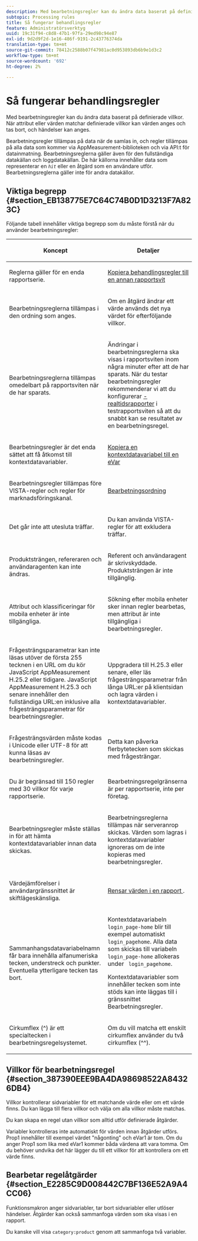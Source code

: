 ```yaml
---
description: Med bearbetningsregler kan du ändra data baserat på definierade villkor. När attribut eller värden matchar definierade villkor kan värden anges och tas bort, och händelser kan anges.
subtopic: Processing rules
title: Så fungerar behandlingsregler
feature: Administratörsverktyg
uuid: 19c31f94-c8d8-47b1-97fa-29ed98c94e87
exl-id: 9d2d9f2d-1e16-486f-9191-2c43776374da
translation-type: tm+mt
source-git-commit: 78412c2588b07f47981ac0d953893db6b9e1d3c2
workflow-type: tm+mt
source-wordcount: '692'
ht-degree: 2%

---
```


# Så fungerar behandlingsregler

Med bearbetningsregler kan du ändra data baserat på definierade villkor. När attribut eller värden matchar definierade villkor kan värden anges och tas bort, och händelser kan anges.

Bearbetningsregler tillämpas på data när de samlas in, och regler tillämpas på alla data som kommer via AppMeasurement-biblioteken och via API:t för datainmatning. Bearbetningsreglerna gäller även för den fullständiga datakällan och loggdatakällan. De här källorna innehåller data som representerar en *`hit`* eller en åtgärd som en användare utför. Bearbetningsreglerna gäller inte för andra datakällor.

## Viktiga begrepp {#section_EB138775E7C64C74B0D1D3213F7A823C}

Följande tabell innehåller viktiga begrepp som du måste förstå när du använder bearbetningsregler:

<table id="table_287C606AE26E47AA8F737411990ACEB2"> 
 <thead> 
  <tr> 
   <th colname="col1" class="entry"> <p>Koncept </p> </th> 
   <th colname="col2" class="entry"> <p>Detaljer </p> </th> 
  </tr> 
 </thead>
 <tbody> 
  <tr> 
   <td colname="col1"> <p>Reglerna gäller för en enda rapportserie. </p> </td> 
   <td colname="col2"> <p> <a href="/help/admin/admin/c-processing-rules/c-processing-rules-configuration/t-processing-rules-copy-to-rs.md"> Kopiera behandlingsregler till en annan rapportsvit </a> </p> </td> 
  </tr> 
  <tr> 
   <td colname="col1"> <p>Bearbetningsreglerna tillämpas i den ordning som anges. </p> </td> 
   <td colname="col2"> <p>Om en åtgärd ändrar ett värde används det nya värdet för efterföljande villkor. </p> </td> 
  </tr> 
  <tr> 
   <td colname="col1"> <p>Bearbetningsreglerna tillämpas omedelbart på rapportsviten när de har sparats. </p> </td> 
   <td colname="col2"> <p>Ändringar i bearbetningsreglerna ska visas i rapportsviten inom några minuter efter att de har sparats. När du testar bearbetningsregler rekommenderar vi att du konfigurerar <a href="/help/admin/admin/realtime/t-realtime-admin.md">-realtidsrapporter</a> i testrapportsviten så att du snabbt kan se resultatet av en bearbetningsregel. </p> </td> 
  </tr> 
  <tr> 
   <td colname="col1"> <p>Bearbetningsregler är det enda sättet att få åtkomst till kontextdatavariabler. </p> </td> 
   <td colname="col2"> <p> <a href="/help/admin/admin/c-processing-rules/processing-rules-examples/processing-rules-copy-context-data.md"> Kopiera en kontextdatavariabel till en eVar  </a> </p> </td> 
  </tr> 
  <tr> 
   <td colname="col1"> <p>Bearbetningsregler tillämpas före VISTA-regler och regler för marknadsföringskanal. </p> </td> 
   <td colname="col2"> <p> <a href="/help/admin/admin/c-processing-rules/c-processing-rules-configuration/processing-rule-order.md"> Bearbetningsordning  </a> </p> </td> 
  </tr> 
  <tr> 
   <td colname="col1"> <p>Det går inte att utesluta träffar. </p> </td> 
   <td colname="col2"> <p>Du kan använda VISTA-regler för att exkludera träffar. </p> </td> 
  </tr> 
  <tr> 
   <td colname="col1"> <p>Produktsträngen, refereraren och användaragenten kan inte ändras. </p> </td> 
   <td colname="col2"> <p>Referent och användaragent är skrivskyddade. Produktsträngen är inte tillgänglig. </p> </td> 
  </tr> 
  <tr> 
   <td colname="col1"> <p>Attribut och klassificeringar för mobila enheter är inte tillgängliga. </p> </td> 
   <td colname="col2"> <p>Sökning efter mobila enheter sker innan regler bearbetas, men attribut är inte tillgängliga i bearbetningsregler. </p> </td> 
  </tr> 
  <tr> 
   <td colname="col1"> <p>Frågesträngsparametrar kan inte läsas utöver de första 255 tecknen i en URL om du kör JavaScript AppMeasurement H.25.2 eller tidigare. JavaScript AppMeasurement H.25.3 och senare innehåller den fullständiga URL:en inklusive alla frågesträngsparametrar för bearbetningsregler. </p> </td> 
   <td colname="col2"> <p>Uppgradera till H.25.3 eller senare, eller läs frågesträngsparametrar från långa URL:er på klientsidan och lagra värden i kontextdatavariabler. </p> </td> 
  </tr> 
  <tr> 
   <td colname="col1"> <p>Frågesträngsvärden måste kodas i Unicode eller UTF-8 för att kunna läsas av bearbetningsregler. </p> </td> 
   <td colname="col2"> <p>Detta kan påverka flerbytetecken som skickas med frågesträngar. </p> </td> 
  </tr> 
  <tr> 
   <td colname="col1"> <p>Du är begränsad till 150 regler med 30 villkor för varje rapportserie. </p> </td> 
   <td colname="col2"> <p>Bearbetningsregelgränserna är per rapportserie, inte per företag. </p> </td> 
  </tr> 
  <tr> 
   <td colname="col1"> <p>Bearbetningsregler måste ställas in för att hämta kontextdatavariabler innan data skickas. </p> </td> 
   <td colname="col2"> <p>Bearbetningsreglerna tillämpas när serveranrop skickas. Värden som lagras i kontextdatavariabler ignoreras om de inte kopieras med bearbetningsregler. </p> </td> 
  </tr> 
  <tr> 
   <td colname="col1"> <p>Värdejämförelser i användargränssnittet är skiftlägeskänsliga. </p> </td> 
   <td colname="col2"> <p> <a href="/help/admin/admin/c-processing-rules/processing-rules-examples/clean-up-values-in-a-report.md"> Rensar värden i en rapport  </a>. </p> </td> 
  </tr> 
  <tr> 
   <td colname="col1"> <p>Sammanhangsdatavariabelnamn får bara innehålla alfanumeriska tecken, understreck och punkter. Eventuella ytterligare tecken tas bort. </p> </td> 
   <td colname="col2"> <p>Kontextdatavariabeln <code> login_page-home</code> blir till exempel automatiskt <code> login_pagehome</code>. Alla data som skickas till variabeln <code> login_page-home</code> allokeras under <code> login_pagehome</code>. </p> <p>Kontextdatavariabler som innehåller tecken som inte stöds kan inte läggas till i gränssnittet Bearbetningsregler. </p> </td> 
  </tr> 
  <tr> 
   <td colname="col1"> <p>Cirkumflex (^) är ett specialtecken i bearbetningsregelsystemet. </p> </td> 
   <td colname="col2"> <p>Om du vill matcha ett enskilt cirkumflex använder du två cirkumflex (^^). </p> </td> 
  </tr> 
 </tbody> 
</table>

## Villkor för bearbetningsregel {#section_387390EEE9BA4DA98698522A84326DB4}

Villkor kontrollerar sidvariabler för ett matchande värde eller om ett värde finns. Du kan lägga till flera villkor och välja om alla villkor måste matchas.

Du kan skapa en regel utan villkor som alltid utför definierade åtgärder.

Variabler kontrolleras inte automatiskt för värden innan åtgärder utförs. Prop1 innehåller till exempel värdet &quot;någonting&quot; och eVar1 är tom. Om du anger Prop1 som lika med eVar1 kommer båda värdena att vara tomma. Om du behöver undvika det här lägger du till ett villkor för att kontrollera om ett värde finns.

## Bearbetar regelåtgärder {#section_E2285C9D008442C7BF136E52A9A4CC06}

Funktionsmakron anger sidvariabler, tar bort sidvariabler eller utlöser händelser. Åtgärder kan också sammanfoga värden som ska visas i en rapport.

Du kanske vill visa `category:product` genom att sammanfoga två variabler.

